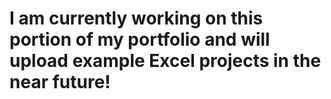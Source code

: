 # I am currently working on this portion of my portfolio and will upload example Excel projects in the near future!
